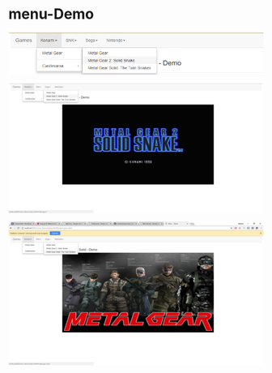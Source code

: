 
# menu-Demo

![drawing](img/screen-4.png)

![drawing](img/screen-3.png)

![drawing](img/screen-2.png)


